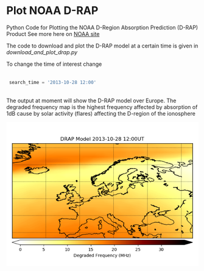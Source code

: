 # Plot NOAA D-RAP 

 Python Code for Plotting the NOAA D-Region Absorption Prediction (D-RAP) Product 
 See more here on [NOAA site](https://www.swpc.noaa.gov/products/d-region-absorption-predictions-d-rap)
 
 The code to download and plot the D-RAP model at a certain time is given in *download_and_plot_drap.py*
 
 To change the time of interest change
``` python
 
 search_time = '2013-10-28 12:00'
 
```
 
 The output at moment will show the D-RAP model over Europe. The degraded frequency map is the highest frequency affected by absorption of 1dB cause by solar activity (flares) affecting the D-region of the ionosphere
 
 ![alt text](example.png)
 
 